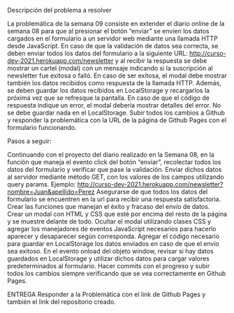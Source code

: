 Descripción del problema a resolver

La problemática de la semana 09 consiste en extender el diario online de la semana 08 para que al presionar el botón “enviar” se envien los datos cargados en el formulario a un servidor web mediante una llamada HTTP desde JavaScript.
En caso de que la validación de datos sea correcta, se deben enviar todos los datos del formulario a la siguiente URL: http://curso-dev-2021.herokuapp.com/newsletter y al recibir la respuesta se debe mostrar un cartel (modal) con un mensaje indicando si la suscripción al newsletter fue exitosa o falló. 
En caso de ser exitosa, el modal debe mostrar también los datos recibidos como respuesta de la llamada HTTP. Además, se deben guardar los datos recibidos en LocalStorage y recargarlos la próxima vez que se refresque la pantalla.
En caso de que el código de respuesta indique un error, el modal debería mostrar detalles del error. No se debe guardar nada en el LocalStorage.
Subir todos los cambios a Github y responder la problemática con la URL de la página de Github Pages con el formulario funcionando.


Pasos a seguir:

Continuando con el proyecto del diario realizado en la Semana 08, en la función que maneja el evento click del botón “enviar”, recolectar todos los datos del formulario y verificar que pase la validación.
Enviar dichos datos al servidor mediante método GET, con los valores de los campos utilizando query params.
Ejemplo: http://curso-dev-2021.herokuapp.com/newsletter?nombre=Juan&apellido=Perez
Asegurarse de que todos los datos del formulario se encuentren en la url para recibir una respuesta satisfactoria.
Crear las funciones que manejan el éxito y fracaso del envío de datos.
Crear un modal con HTML y CSS que esté por encima del resto de la página y se muestre delante de todo.
Ocultar el modal utilizando clases CSS y agregar los manejadores de eventos JavaScript necesarios para hacerlo aparecer y desaparecer según corresponda.
Agregar el código necesario para guardar en LocalStorage los datos enviados en caso de que el envío sea exitoso.
En el evento onload del objeto window, revisar si hay datos guardados en LocalStorage y utilizar dichos datos para cargar valores predeterminados al formulario.
Hacer commits con el progreso y subir todos los cambios siempre verificando que se vea correctamente en Github Pages.


ENTREGA
Responder a la Problemática con el link de Github Pages y también el link del repositorio creado.